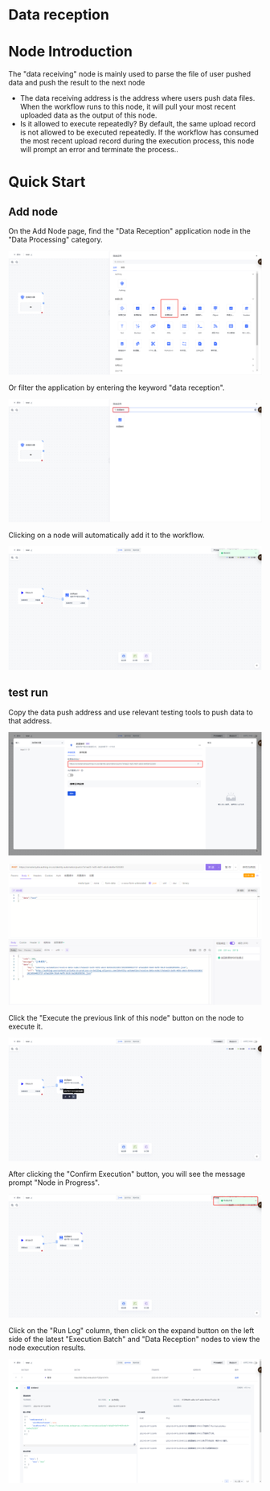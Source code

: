 # Data reception

# Node Introduction

The "data receiving" node is mainly used to parse the file of user pushed data and push the result to the next node

- The data receiving address is the address where users push data files. When the workflow runs to this node, it will pull your most recent uploaded data as the output of this node.
- Is it allowed to execute repeatedly? By default, the same upload record is not allowed to be executed repeatedly. If the workflow has consumed the most recent upload record during the execution process, this node will prompt an error and terminate the process..

# Quick Start

## Add node

On the Add Node page, find the "Data Reception" application node in the "Data Processing" category.

![](../static/VTq7bXSUyofbhSxtK3wcER8Qnoe.png)

Or filter the application by entering the keyword "data reception".

![](../static/W5bsb4ZJMo5qusxZBTIcSt38nFf.png)

Clicking on a node will automatically add it to the workflow.

![](../static/KGprbSLc4o00Kxxx9ikcBGnVnUg.png)

## test run 

Copy the data push address and use relevant testing tools to push data to that address.

![](../static/TFWcb0lY4ooGVxx0136cr6PznRd.png)

![](../static/Loj8bWneuoElOjxMM9nc6UkOnOf.png)

Click the "Execute the previous link of this node" button on the node to execute it.

![](../static/KKgpbrKpyo1G9MxyAYicAez0nLd.png)

After clicking the "Confirm Execution" button, you will see the message prompt "Node in Progress".

![](../static/OtoNbQ4KoolICbxfMSicGFIenjb.png)

Click on the "Run Log" column, then click on the expand button on the left side of the latest "Execution Batch" and "Data Reception" nodes to view the node execution results.

![](../static/QlEXb9arnoqQboxJrHUctjl9nxf.png)
